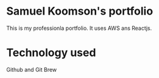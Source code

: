 # Samuel Koomson's portfolio

This is my professionla portfolio. It uses AWS ans Reactjs.

# Technology used

Github and Git
Brew